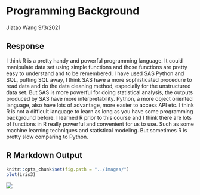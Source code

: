Programming Background
================
Jiatao Wang
9/3/2021

## Response

I think R is a pretty handy and powerful programming language. It could
manipulate data set using simple functions and those functions are
pretty easy to understand and to be remembered. I have used SAS Python
and SQL, putting SQL away, I think SAS have a more sophisticated
procedure to read data and do the data cleaning method, especially for
the unstructured data set. But SAS is more powerful for doing
statistical analysis, the outputs produced by SAS have more
interpretability. Python, a more object oriented language, also have
lots of advantage, more easier to access API etc. I think R is not a
difficult language to learn as long as you have some programming
background before. I learned R prior to this course and I think there
are lots of functions in R really powerful and convenient for us to use.
Such as some machine learning techniques and statistical modeling. But
sometimes R is pretty slow comparing to Python.

## R Markdown Output

``` r
knitr::opts_chunk$set(fig.path = "../images/")
plot(iris3)
```

![](C:/Users/CKA/Documents/CKA/st558/_posts/2021-9-07-Second-Blog-Post_files/figure-gfm/unnamed-chunk-2-1.png)<!-- -->
